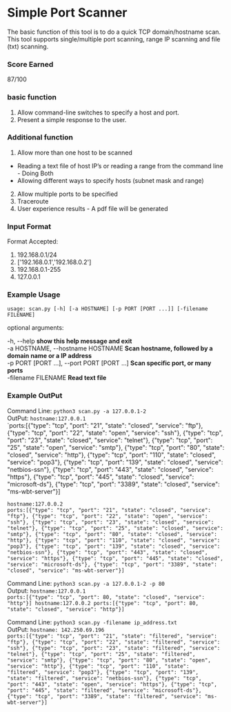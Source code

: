 # Simple Port Scanner

The basic function of this tool is to do a quick TCP domain/hostname scan. This tool 
supports single/multiple port scanning, range IP scanning and file (txt) scanning.

### Score Earned
87/100

### basic function
1. Allow command-line switches to specify a host and port.
2. Present a simple response to the user.

### Additional function
1. Allow more than one host to be scanned
  * Reading a text file of host IP’s or reading a range from the command line - Doing Both
  * Allowing different ways to specify hosts (subnet mask and range)
2. Allow multiple ports to be specified
3. Traceroute
4. User experience results - A pdf file will be generated


### Input Format
Format Accepted: 
1. 192.168.0.1/24
2. ['192.168.0.1','192.168.0.2'] 
3. 192.168.0.1-255
4. 127.0.0.1

### Example Usage
`usage: scan.py [-h] [-a HOSTNAME] [-p PORT [PORT ...]] [-filename FILENAME]`

optional arguments:

  -h, --help            **show this help message and exit**\
  -a HOSTNAME, --hostname HOSTNAME **Scan hostname, followed by a domain name or a IP address** \
  -p PORT [PORT ...], --port PORT [PORT ...] **Scan specific port, or many ports**\
  -filename FILENAME    **Read text file**
  
  ### Example OutPut
  Command Line: `python3 scan.py -a 127.0.0.1-2`\
  OutPut:
  `hostname:127.0.0.1`\
`ports:[{"type": "tcp", "port": "21", "state": "closed", "service": "ftp"}, {"type": "tcp", "port": "22", "state":
"open", "service": "ssh"}, {"type": "tcp", "port": "23", "state": "closed", "service": "telnet"}, {"type": "tcp",
"port": "25", "state": "open", "service": "smtp"}, {"type": "tcp", "port": "80", "state": "closed", "service":
"http"}, {"type": "tcp", "port": "110", "state": "closed", "service": "pop3"}, {"type": "tcp", "port": "139",
"state": "closed", "service": "netbios-ssn"}, {"type": "tcp", "port": "443", "state": "closed", "service": "https"},
{"type": "tcp", "port": "445", "state": "closed", "service": "microsoft-ds"}, {"type": "tcp", "port": "3389",
"state": "closed", "service": "ms-wbt-server"}]

`hostname:127.0.0.2`\
`ports:[{"type": "tcp", "port": "21", "state": "closed", "service": "ftp"}, {"type": "tcp", "port": "22", "state":
"open", "service": "ssh"}, {"type": "tcp", "port": "23", "state": "closed", "service": "telnet"}, {"type": "tcp",
"port": "25", "state": "closed", "service": "smtp"}, {"type": "tcp", "port": "80", "state": "closed", "service":
"http"}, {"type": "tcp", "port": "110", "state": "closed", "service": "pop3"}, {"type": "tcp", "port": "139",
"state": "closed", "service": "netbios-ssn"}, {"type": "tcp", "port": "443", "state": "closed", "service": "https"},
{"type": "tcp", "port": "445", "state": "closed", "service": "microsoft-ds"}, {"type": "tcp", "port": "3389",
"state": "closed", "service": "ms-wbt-server"}]`
  
  Command Line: `python3 scan.py -a 127.0.0.1-2 -p 80`\
  Output:
  `hostname:127.0.0.1`\
`ports:[{"type": "tcp", "port": 80, "state": "closed", "service": "http"}]
hostname:127.0.0.2
ports:[{"type": "tcp", "port": 80, "state": "closed", "service": "http"}]`

 Command Line: `python3 scan.py -filename ip_address.txt`\
  OutPut:
  `hostname: 142.250.69.196`\
`ports:[{"type": "tcp", "port": "21", "state": "filtered", "service": "ftp"}, {"type": "tcp", "port": "22", "state":
"filtered", "service": "ssh"}, {"type": "tcp", "port": "23", "state": "filtered", "service": "telnet"}, {"type": "tcp",
"port": "25", "state": "filtered", "service": "smtp"}, {"type": "tcp", "port": "80", "state": "open", "service":
"http"}, {"type": "tcp", "port": "110", "state": "filtered", "service": "pop3"}, {"type": "tcp", "port": "139",
"state": "filtered", "service": "netbios-ssn"}, {"type": "tcp", "port": "443", "state": "open", "service": "https"},
{"type": "tcp", "port": "445", "state": "filtered", "service": "microsoft-ds"}, {"type": "tcp", "port": "3389",
"state": "filtered", "service": "ms-wbt-server"}]`

